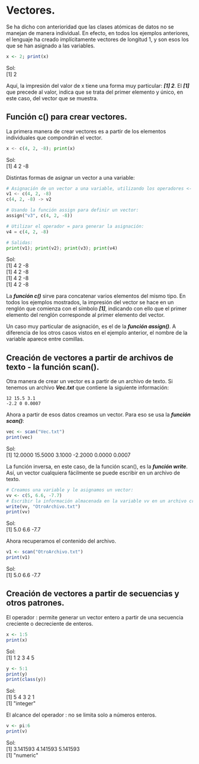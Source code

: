 # Vectores.
Se ha dicho con anterioridad que las clases atómicas de datos no se manejan de manera individual. En efecto, en todos los ejemplos anteriores, el lenguaje ha creado implícitamente vectores de longitud 1, y son esos los que se han asignado a las variables.

```R
x <- 2; print(x)
```
Sol:  
[1] 2  

Aquí, la impresión del valor de x tiene una forma muy particular: ***[1] 2***. El ***[1]*** que precede al valor, indica que se trata del primer elemento y único, en este caso, del vector que se muestra.  

## Función c() para crear vectores.
La primera manera de crear vectores es a partir de los elementos individuales que compondrán el vector.

```python
x <- c(4, 2, -8); print(x)
```
Sol:  
[1]  4  2 -8  

Distintas formas de asignar un vector a una variable:  

```python
# Asignación de un vector a una variable, utilizando los operadores <- y ->:
v1 <- c(4, 2, -8)
c(4, 2, -8) -> v2

# Usando la función assign para definir un vector:
assign("v3", c(4, 2, -8))

# Utilizar el operador = para generar la asignación:
v4 = c(4, 2, -8)

# Salidas:
print(v1); print(v2); print(v3); print(v4)
```
Sol:  
[1]  4  2 -8  
[1]  4  2 -8  
[1]  4  2 -8   
[1]  4  2 -8  

La ***función c()*** sirve para concatenar varios elementos del mismo tipo. En todos los ejemplos mostrados, la impresión del vector se hace en un renglón que comienza con el símbolo ***[1]***, indicando con ello que el primer elemento del renglón corresponde al primer elemento del vector.  

Un caso muy particular de asignación, es el de la ***función assign()***. A diferencia de los otros casos vistos en el ejemplo anterior, el nombre de la variable aparece entre comillas.

## Creación de vectores a partir de archivos de texto - la función scan().
Otra manera de crear un vector es a partir de un archivo de texto. Si tenemos un archivo ***Vec.txt*** que contiene la siguiente información:

```
12 15.5 3.1
-2.2 0 0.0007
```

Ahora a partir de esos datos creamos un vector. Para eso se usa la ***función scan()***:

```R
vec <- scan("Vec.txt")
print(vec)
```
Sol:  
[1] 12.0000 15.5000  3.1000 -2.2000  0.0000  0.0007  

La función inversa, en este caso, de la función scan(), es la ***función write***. Así, un vector cualquiera fácilmente se puede escribir en un archivo de texto.

```R
# Creamos una variable y le asignamos un vector:
vv <- c(5, 6.6, -7.7)
# Escribir la información almacenada en la variable vv en un archivo creado con el nombre "OtroArchivo.txt":
write(vv, "OtroArchivo.txt")
print(vv)
```
Sol:  
[1] 5.0  6.6 -7.7  

Ahora recuperamos el contenido del archivo.  

```R
v1 <- scan("OtroArchivo.txt")
print(v1)
```
Sol:  
[1]  5.0  6.6 -7.7  

## Creación de vectores a partir de secuencias y otros patrones.
El operador : permite generar un vector entero a partir de una secuencia creciente o decreciente de enteros.

```R
x <- 1:5
print(x)
```
Sol:  
[1] 1 2 3 4 5  

```R
y <- 5:1
print(y)
print(class(y))
```
Sol:  
[1] 5 4 3 2 1  
[1] "integer"  

El alcance del operador : no se limita solo a números enteros.  

```R
v <- pi:6
print(v)
```
Sol:  
[1] 3.141593 4.141593 5.141593  
[1] "numeric"  
